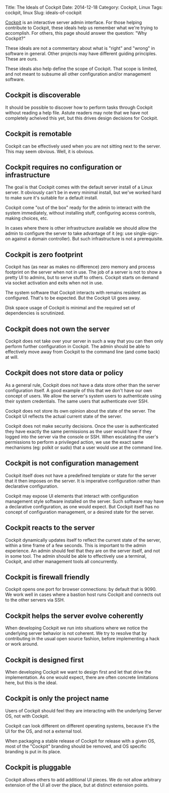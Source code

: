 Title: The Ideals of Cockpit
Date: 2014-12-18
Category: Cockpit, Linux
Tags: cockpit, linux
Slug: ideals-of-cockpit

[Cockpit](https://cockpit-project.org) is an interactive server admin interface. For those helping contribute to Cockpit, these ideals help us remember what we're trying to accomplish. For others, this page should answer the question: "Why Cockpit?"

These ideals are not a commentary about what is "right" and "wrong" in software in general. Other projects may have different guiding principles. These are ours.

These ideals also help define the scope of Cockpit. That scope is limited, and not meant to subsume all other configuration and/or management software.


Cockpit is discoverable
-----------------------

It should be possible to discover how to perform tasks through Cockpit without reading a help file. Astute readers may note that we have not completely acheived this yet, but this drives design decisions for Cockpit.


Cockpit is remotable
--------------------

Cockpit can be effectively used when you are not sitting next to the server. This may seem obvious. Well, it is obvious.


Cockpit requires no configuration or infrastructure
---------------------------------------------------

The goal is that Cockpit comes with the default server install of a Linux server. It obviously can't be in every minimal install, but we've worked hard to make sure it's suitable for a default install.

Cockpit come "out of the box" ready for the admin to interact with the system immediately, without installing stuff, configuring access controls, making choices, etc.

In cases where there is other infrastructure available we should allow the admin to configure the server to take advantage of it (eg: use single-sign-on against a domain controller). But such infrastructure is not a prerequisite.


Cockpit is zero footprint
-------------------------

Cockpit has (as near as makes no difference) zero memory and process footprint on the server when not in use. The job of a server is not to show a pretty UI to admins, but to serve stuff to others. Cockpit starts on demand via socket activation and exits when not in use.

The system software that Cockpit interacts with remains resident as configured. That's to be expected. But the Cockpit UI goes away.

Disk space usage of Cockpit is minimal and the required set of dependencies is scrutinized.


Cockpit does not own the server
-------------------------------

Cockpit does not take over your server in such a way that you can then only perform further configuration in Cockpit. The admin should be able to effectively move away from Cockpit to the command line (and come back) at will.


Cockpit does not store data or policy
-------------------------------------

As a general rule, Cockpit does not have a data store other than the server configuration itself. A good example of this that we don't have our own concept of users. We allow the server's system users to authenticate using their system credentials. The same users that authenticate over SSH.

Cockpit does not store its own opinion about the state of the server. The Cockpit UI reflects the actual current state of the server.

Cockpit does not make security decisions. Once the user is authenticated they have exactly the same permissions as the user would have if they logged into the server via the console or SSH. When escalating the user's permissions to perform a privileged action, we use the exact same mechanisms (eg: polkit or sudo) that a user would use at the command line.


Cockpit is not configuration management
---------------------------------------

Cockpit itself does not have a predefined template or state for the server that it then imposes on the server. It is imperative configuration rather than declarative configuration.

Cockpit may expose UI elements that interact with configuration management style software installed on the server. Such software may have a declarative configuration, as one would expect. But Cockpit itself has no concept of configuration management, or a desired state for the server.


Cockpit reacts to the server
----------------------------

Cockpit dynamically updates itself to reflect the current state of the server, within a time frame of a few seconds. This is important to the admin experience. An admin should feel that they are on the server itself, and not in some tool. The admin should be able to effectively use a terminal, Cockpit, and other management tools all concurrently.


Cockpit is firewall friendly
----------------------------

Cockpit opens one port for browser connections: by default that is 9090. We work well in cases where a bastion host runs Cockpit and connects out to the other servers via SSH.


Cockpit helps the server evolve coherently
------------------------------------------

When developing Cockpit we run into situations where we notice the underlying server behavior is not coherent. We try to resolve that by contributing in the usual open source fashion, before implementing a hack or work around.


Cockpit is designed first
-------------------------

When developing Cockpit we want to design first and let that drive the implementation. As one would expect, there are often concrete limitations here, but this is the ideal.


Cockpit is only the project name
--------------------------------

Users of Cockpit should feel they are interacting with the underlying Server OS, not with Cockpit.

Cockpit can look different on different operating systems, because it's the UI for the OS, and not a external tool.

When packaging a stable release of Cockpit for release with a given OS, most of the "Cockpit" branding should be removed, and OS specific branding is put in its place.


Cockpit is pluggable
--------------------

Cockpit allows others to add additional UI pieces. We do not allow arbitrary extension of the UI all over the place, but at distinct extension points.
